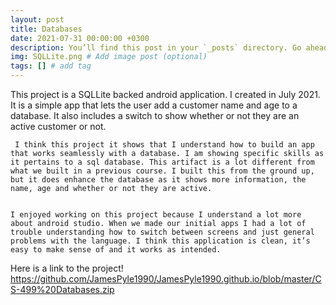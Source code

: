 ```yaml
---
layout: post
title: Databases
date: 2021-07-31 00:00:00 +0300
description: You’ll find this post in your `_posts` directory. Go ahead and edit it and re-build the site to see your changes. # Add post description (optional)
img: SQLLite.png # Add image post (optional)
tags: [] # add tag
---
```


This project is a SQLLite backed android application. I created in July 2021. It is a simple app that lets the user add a customer name and age to a database. It also includes a switch to show whether or not they are an active customer or not. 


	 I think this project it shows that I understand how to build an app that works seamlessly with a database. I am showing specific skills as it pertains to a sql database. This artifact is a lot different from what we built in a previous course. I built this from the ground up, but it does enhance the database as it shows more information, the name, age and whether or not they are active. 


	I enjoyed working on this project because I understand a lot more about android studio. When we made our initial apps I had a lot of trouble understanding how to switch between screens and just general problems with the language. I think this application is clean, it’s easy to make sense of and it works as intended. 

   Here is a link to the project! https://github.com/JamesPyle1990/JamesPyle1990.github.io/blob/master/CS-499%20Databases.zip
